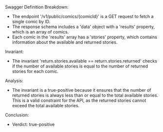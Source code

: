 Swagger Definition Breakdown:
- The endpoint '/v1/public/comics/{comicId}' is a GET request to fetch a single comic by ID.
- The response schema includes a 'data' object with a 'results' property, which is an array of comics.
- Each comic in the 'results' array has a 'stories' property, which contains information about the available and returned stories.

Invariant:
- The invariant 'return.stories.available == return.stories.returned' checks if the number of available stories is equal to the number of returned stories for each comic.

Analysis:
- The invariant is a true-positive because it ensures that the number of returned stories is always less than or equal to the total available stories. This is a valid constraint for the API, as the returned stories cannot exceed the total available stories.

Conclusion:
- Verdict: true-positive
